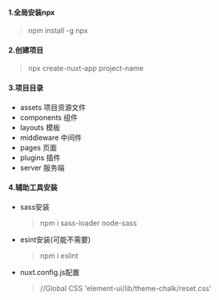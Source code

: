 #### 1.全局安装npx
>npm install -g npx
#### 2.创建项目
>npx create-nuxt-app project-name
#### 3.项目目录
  - assets 项目资源文件
  - components 组件
  - layouts 模板
  - middleware 中间件
  - pages 页面
  - plugins 插件
  - server 服务端
#### 4.辅助工具安装
  - sass安装
    >npm i sass-loader node-sass
  - esint安装(可能不需要)
    >npm i eslint 
  - nuxt.config.js配置
    > //Global CSS
    >'element-ui/lib/theme-chalk/reset.css'
